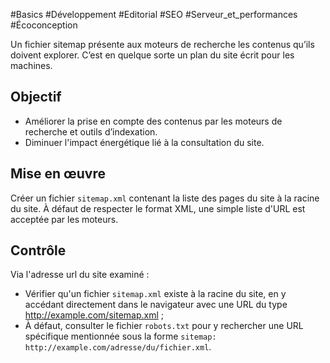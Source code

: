 
#Basics #Développement #Editorial #SEO #Serveur_et_performances #Écoconception

Un fichier sitemap présente aux moteurs de recherche les contenus qu’ils doivent explorer. C’est en quelque sorte un plan du site écrit pour les machines.

Objectif
--------

*   Améliorer la prise en compte des contenus par les moteurs de recherche et outils d’indexation.
*   Diminuer l'impact énergétique lié à la consultation du site.

Mise en œuvre
-------------

Créer un fichier `sitemap.xml` contenant la liste des pages du site à la racine du site. À défaut de respecter le format XML, une simple liste d'URL est acceptée par les moteurs.

Contrôle
--------

Via l'adresse url du site examiné :

*   Vérifier qu'un fichier `sitemap.xml` existe à la racine du site, en y accédant directement dans le navigateur avec une URL du type http://example.com/sitemap.xml ;
*   À défaut, consulter le fichier `robots.txt` pour y rechercher une URL spécifique mentionnée sous la forme `sitemap: http://example.com/adresse/du/fichier.xml`.
